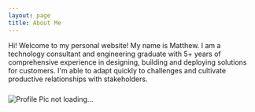 ```yaml
---
layout: page
title: About Me 
---
```


Hi! Welcome to my personal website! My name is Matthew. I am a technology consultant and engineering graduate with 5+ years of comprehensive experience in designing, building and deploying solutions for customers. I'm able to adapt quickly to challenges and cultivate productive relationships with stakeholders. 

<img src="{{'/public/images/ProfilePicSD.png' | relative_url }}"
     alt="Profile Pic not loading..."
     style="float: left; margin-right: 10px;
     margin-top: 10px;
     border-radius: 2%;" />
